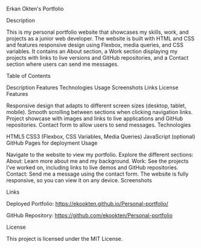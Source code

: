 Erkan Okten's Portfolio

Description

This is my personal portfolio website that showcases my skills, work, and projects as a junior web developer. The website is built with HTML and CSS and features responsive design using Flexbox, media queries, and CSS variables. It contains an About section, a Work section displaying my projects with links to live versions and GitHub repositories, and a Contact section where users can send me messages.

Table of Contents

Description
Features
Technologies
Usage
Screenshots
Links
License
Features

Responsive design that adapts to different screen sizes (desktop, tablet, mobile).
Smooth scrolling between sections when clicking navigation links.
Project showcase with images and links to live applications and GitHub repositories.
Contact form to allow users to send messages.
Technologies

HTML5
CSS3 (Flexbox, CSS Variables, Media Queries)
JavaScript (optional)
GitHub Pages for deployment
Usage

Navigate to the website to view my portfolio.
Explore the different sections:
About: Learn more about me and my background.
Work: See the projects I’ve worked on, including links to live demos and GitHub repositories.
Contact: Send me a message using the contact form.
The website is fully responsive, so you can view it on any device.
Screenshots

Links

Deployed Portfolio: https://ekookten.github.io/Personal-portfolio/

GitHub Repository: https://github.com/ekookten/Personal-portfolio

License

This project is licensed under the MIT License.